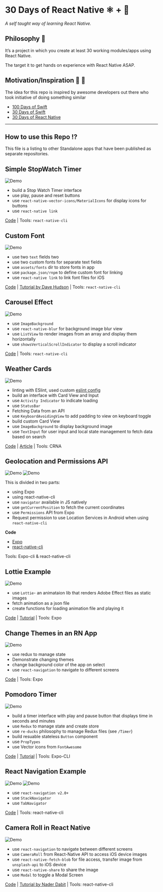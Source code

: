 # 30 Days of React Native ⚛️ + 📱

_A self taught way of learning React Native._

## Philosophy 🤔

It’s a project in which you create at least 30 working modules/apps using React Native.

The target it to get hands on experience with React Native ASAP.

## Motivation/Inspiration 🤯 👏

The idea for this repo is inspired by awesome developers out there who took initiative of doing something similar

- [100 Days of Swift](https://samvlu.com/)
- [30 Days of Swift](https://github.com/allenwong/30DaysofSwift)
- [30 Days of React Native](https://github.com/allenwong/30DaysofSwift)

---

## How to use this Repo ⁉️

This file is a listing to other Standalone apps that have been published as separate repositories.

## Simple StopWatch Timer

![Demo](https://i.imgur.com/hPuNr7I.gif)

- build a Stop Watch Timer interface
- use play, pause and reset buttons
- use `react-native-vector-icons/MaterialIcons` for display icons for buttons
- use `react-native link`

[Code]() | Tools: `react-native-cli`

## Custom Font

![Demo](https://i.imgur.com/4xCn1GD.png)

- use two `text` fields two
- use two custom fonts for separate text fields
- use `assets/fonts` dir to store fonts in app
- use `package.json/rnpm` to define custom font for linking
- use `react-native link` to link font files for iOS

[Code]() | [Tutorial by Dave Hudson](https://medium.com/react-native-training/react-native-custom-fonts-ccc9aacf9e5e) | Tools: `react-native-cli`

## Carousel Effect

![Demo](https://i.imgur.com/gTHuE6f.gif)

- use `ImageBackground`
- use `react-native-blur` for background image blur view
- use `ListView` to render images from an array and display them horizontally
- use `showsVerticalScrollIndicator` to display a scroll indicator

[Code]() | Tools: `react-native-cli`

## Weather Cards

![Demo](https://cdn-images-1.medium.com/max/800/1*h7Zm66n-FRz63uJ0PPqppw.gif)

- linting with ESlint, used custom [eslint config](https://www.npmjs.com/search?q=eslint-config-amanhimself)
- build an interface with Card View and Input
- use `Activity Indicator` to indicate loading
- use `StatusBar`
- Fetching Data from an API
- use `KeyboardAvoidingView` to add padding to view on keyboard toggle
- build custom Card View
- use `ImageBackground` to display background image
- use `TextInput` for user input and local state management to fetch data based on search

[Code](https://github.com/amandeepmittal/weather-cards) | [Article](https://medium.com/@amanhimself/week-2-with-react-native-building-a-weather-app-ca50fcfcb1e1) | Tools: CRNA

## Geolocation and Permissions API

![Demo](https://i.imgur.com/WcxZy8W.png) ![Demo](https://i.imgur.com/m1uUakp.png)

This is divided in two parts:

- using Expo
- using react-native-cli
- use `navigator` available in JS natively
- use `getCurrentPosition` to fetch the current coordinates
- use `Permissions` API from Expo
- Request permission to use Location Services in Android when using `react-native-cli`

**Code**

- [Expo](https://github.com/amandeepmittal/find-me)
- [react-native-cli](https://github.com/amandeepmittal/findCoordsApp)

Tools: Expo-cli & react-native-cli

## Lottie Example

![Demo](https://cdn-images-1.medium.com/max/800/0*ojXTyWvdJ70ut1Yl.gif)

- use `Lottie`- an animataion lib that renders Adobe Effect files as static images
- fetch animation as a json file
- create functions for loading animation file and playing it

[Code](https://github.com/amandeepmittal/rn-lottie-example) | [Tutorial](https://hackernoon.com/react-native-getting-started-with-lottie-and-expo-8b2105fbb496) | Tools: Expo

## Change Themes in an RN App

![Demo](https://i.imgur.com/6gtau2v.gif)

- use redux to manage state
- Demonstrate changing themes
- change background color of the app on select
- use `react-navigation` to navigate to different screens

[Code](https://github.com/amandeepmittal/30daysofReactNative/tree/master/rn-themes-app) | Tools: Expo

## Pomodoro Timer

![Demo](https://cdn-images-1.medium.com/max/800/1*kMPizExeDMG-6MrYNbw8ew.gif)

- build a timer interface with play and pause button that displays time in seconds and minutes
- use `Redux` to manage state and create store
- use `re-ducks` philosophy to manage Redux files (see `/Timer`)
- build resuable stateless `Button` component
- use `PropTypes`
- use Vector icons from `FontAwesome`

[Code](https://github.com/amandeepmittal/rn-pomodoro-example) | [Tutorial](https://medium.freecodecamp.org/how-to-integrate-redux-into-your-application-with-react-native-and-expo-ec37c9ca6033) | Tools: Expo-CLI

## React Navigation Example

![Demo](https://cdn-images-1.medium.com/max/800/1*mwaLBOP-jYybqXn4dN10Sg.png) ![Demo](https://cdn-images-1.medium.com/max/800/1*tATWRPRM39a6UkruTayrTw.png)

- use `react-navigation v2.0+`
- use `StackNavigator`
- use `TabNavigator`

[Code](https://github.com/amandeepmittal/rnNavApp) | Tools: react-native-cli

## Camera Roll in React Native

![Demo](https://i.imgur.com/bHFpglE.gif)

- use `react-navigation` to navigate between different screens
- use `CameraRoll` from React-Native API to access iOS device images
- use `react-native-fetch-blob` for file access, transfer image from `unsplash-api` to iOS device
- use `react-native-share` to share the image
- use `Modal` to toggle a Modal Screen

[Code](https://github.com/amandeepmittal/30daysofReactNative/tree/master/rncameraRoll) | [Tutorial by Nader Dabit](https://medium.com/react-native-training/mastering-the-camera-roll-in-react-native-13b3b1963a2d) | Tools: react-native-cli
